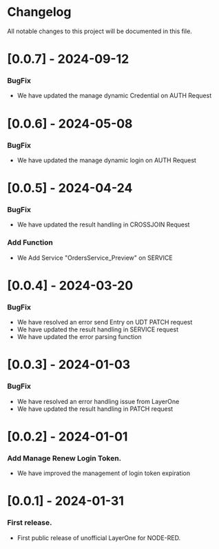 # Changelog

All notable changes to this project will be documented in this file.

# [0.0.7] - 2024-09-12

### BugFix
-  We have updated the manage dynamic Credential on AUTH Request

# [0.0.6] - 2024-05-08

### BugFix
-  We have updated the manage dynamic login on AUTH Request

# [0.0.5] - 2024-04-24

### BugFix
-  We have updated the result handling in CROSSJOIN Request

### Add Function

-  We Add Service "OrdersService_Preview" on SERVICE

# [0.0.4] - 2024-03-20

### BugFix

- We have resolved an error send Entry on UDT PATCH request
- We have updated the result handling in SERVICE request
- We have updated the error parsing function

# [0.0.3] - 2024-01-03

### BugFix

- We have resolved an error handling issue from LayerOne
- We have updated the result handling in PATCH request

# [0.0.2] - 2024-01-01

### Add Manage Renew Login Token.

- We have improved the management of login token expiration

# [0.0.1] - 2024-01-31

### First release.

- First public release of unofficial LayerOne for NODE-RED.
